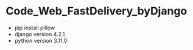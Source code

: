 # Code_Web_FastDelivery_byDjango
- pip install pillow
- django version 4.2.1
- python version 3.11.0
